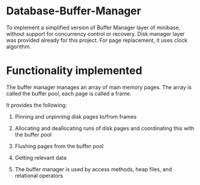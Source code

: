 # Database-Buffer-Manager

To implement a simplified version of Buffer Manager layer of minibase, without support for concurrency control or recovery.
Disk manager layer was provided already for this project. For page replacement, it uses clock algorithm.

# Functionality implemented 

The buffer manager manages an array of main memory pages. The array is called the buffer pool, each page is called a frame.  

It provides the following:
1. Pinning and unpinning disk pages to/from frames

2. Allocating and deallocating runs of disk pages and coordinating this with the buffer pool

3. Flushing pages from the buffer pool

4. Getting relevant data

5. The buffer manager is used by access methods, heap files, and relational operators
